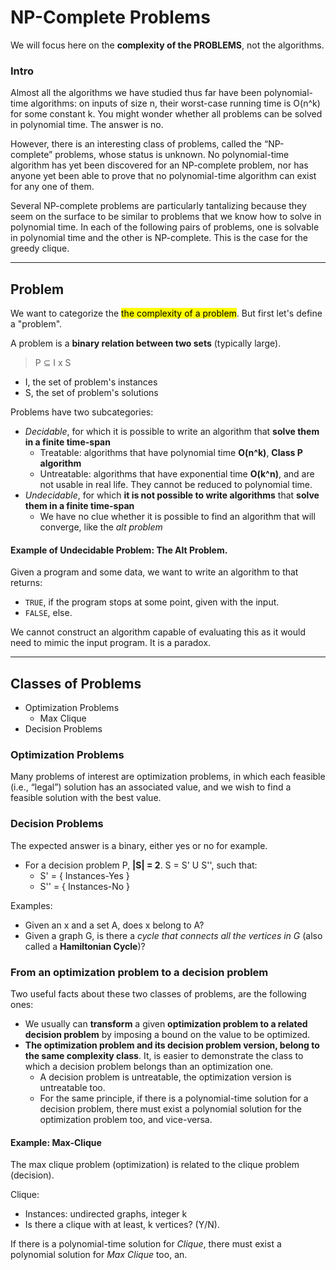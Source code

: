 # NP-Complete Problems
We will focus here on the **complexity of the PROBLEMS**, not the algorithms.



### Intro
Almost all the algorithms we have studied thus far have been
polynomial-time algorithms: on inputs of size n, their worst-case
running time is O(n^k) for some constant k. You might wonder whether all
problems can be solved in polynomial time. The answer is no.

However, there is an interesting class of problems, called
the “NP-complete” problems, whose status is unknown.
No polynomial-time algorithm has yet been discovered for an
NP-complete problem, nor has anyone yet been able to prove that no
polynomial-time algorithm can exist for any one of them.

Several NP-complete problems are particularly tantalizing because they seem
on the surface to be similar to problems that we know how to solve in polynomial
time. In each of the following pairs of problems, one is solvable in polynomial
time and the other is NP-complete. This is the case for the greedy clique.

---

## Problem
We want to categorize the <mark> the complexity of a problem</mark>. 
But first let's define a "problem".

A problem is a **binary relation between two sets** (typically large).
> P ⊆ I x S 
* I, the set of problem's instances
* S, the set of problem's solutions

Problems have two subcategories:
* _Decidable_, for which it is possible to write an algorithm that **solve them in a finite time-span**
  * Treatable: algorithms that have polynomial time **O(n^k)**, **Class P algorithm**
  * Untreatable: algorithms that have exponential time **O(k^n)**, and are not usable
    in real life. They cannot be reduced to polynomial time.
* _Undecidable_, for which **it is not possible to write algorithms** that **solve them in a finite time-span**
  * We have no clue whether it is possible to find an algorithm that will converge, like the *alt problem*

#### Example of Undecidable Problem: The Alt Problem.
Given a program and some data, we want to write an algorithm to that returns:
* `TRUE`, if the program stops at some point, given with the input.
* `FALSE`, else.

We cannot construct an algorithm capable of evaluating this as it would need to mimic the input program. 
It is a paradox.

---

## Classes of Problems
* Optimization Problems
  * Max Clique
* Decision Problems

### Optimization Problems
Many problems of interest are optimization problems, in which each feasible (i.e.,
“legal”) solution has an associated value, and we wish to find a feasible solution
with the best value.

### Decision Problems
The expected answer is a binary, either yes or no for example.
* For a decision problem P, **|S| = 2**. S = S' U S'', such that:
  * S' = { Instances-Yes }
  * S'' = { Instances-No }
  
Examples:
* Given an x and a set A, does x belong to A?
* Given a graph G, is there a _cycle that connects all the vertices in G_ (also called a **Hamiltonian Cycle**)?

### From an optimization problem to a decision problem
Two useful facts about these two classes of problems, are the following ones:
* We usually can **transform** a given **optimization problem to a related decision problem** by imposing a
bound on the value to be optimized.
* **The optimization problem and its decision problem version, belong to the same complexity class**.
It, is easier to demonstrate the class to which a decision problem belongs than an optimization one.
  * A decision problem is untreatable, the optimization version is untreatable too.
  * For the same principle, if there is a polynomial-time solution for a decision problem, there must exist a polynomial
  solution for the optimization problem too, and vice-versa.

#### Example: Max-Clique
The max clique problem (optimization) is related to the clique problem (decision).

Clique:
* Instances: undirected graphs, integer k
* Is there a clique with at least, k vertices? (Y/N).

If there is a polynomial-time solution for _Clique_, there must exist a polynomial
solution for _Max Clique_ too, an.





